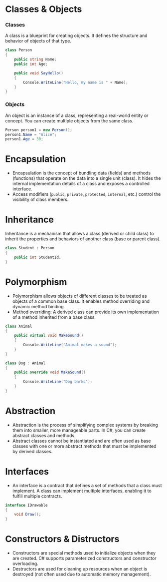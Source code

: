 # Classes & Objects 
### Classes
A class is a blueprint for creating objects. It defines the structure and behavior of objects of that type.
```cs
class Person
{
    public string Name;
    public int Age;

    public void SayHello()
    {
        Console.WriteLine("Hello, my name is " + Name);
    }
}
```
### Objects
An object is an instance of a class, representing a real-world entity or concept. You can create multiple objects from the same class.
```cs
Person person1 = new Person();
person1.Name = "Alice";
person1.Age = 30;
```

# Encapsulation
- Encapsulation is the concept of bundling data (fields) and methods (functions) that operate on the data into a single unit (class). It hides the internal implementation details of a class and exposes a controlled interface.
- Access modifiers (`public`, `private`, `protected`, `internal`, etc.) control the visibility of class members.
# Inheritance
Inheritance is a mechanism that allows a class (derived or child class) to inherit the properties and behaviors of another class (base or parent class).
```cs
class Student : Person
{
    public int StudentId;
}
```
# Polymorphism
- Polymorphism allows objects of different classes to be treated as objects of a common base class. It enables method overriding and dynamic method binding.
- Method overriding: A derived class can provide its own implementation of a method inherited from a base class.
```cs
class Animal
{
    public virtual void MakeSound()
    {
        Console.WriteLine("Animal makes a sound");
    }
}

class Dog : Animal
{
    public override void MakeSound()
    {
        Console.WriteLine("Dog barks");
    }
}
```
# Abstraction
- Abstraction is the process of simplifying complex systems by breaking them into smaller, more manageable parts. In C#, you can create abstract classes and methods.
- Abstract classes cannot be instantiated and are often used as base classes with one or more abstract methods that must be implemented by derived classes.
# Interfaces
- An interface is a contract that defines a set of methods that a class must implement. A class can implement multiple interfaces, enabling it to fulfill multiple contracts.
```cs
interface IDrawable
{
    void Draw();
}
```
# Constructors & Distructors
- Constructors are special methods used to initialize objects when they are created. C# supports parameterized constructors and constructor overloading.
- Destructors are used for cleaning up resources when an object is destroyed (not often used due to automatic memory management).